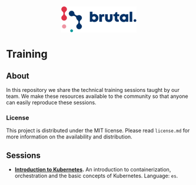<p align="center"><img src="logo.svg" height="70px"></p>

# Training

## About

In this repository we share the technical training sessions taught by our team. We make these resources available to the community so that anyone can easily reproduce these sessions.

### License
This project is distributed under the MIT license. Please read `license.md` for more information on the availability and distribution.

## Sessions

- **[Introduction to Kubernetes](sessions/01-kubernetes).** An introduction to containerization, orchestration and the basic concepts of Kubernetes. Language: `es`.
